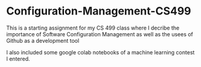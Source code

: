 # Configuration-Management-CS499
This is a starting assignment for my CS 499 class where I decribe the importance of Software Configuration Management as well as the usees of Github as a development tool

I also included some google colab notebooks of a machine learning contest I entered.